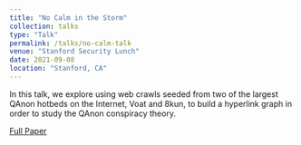 ```yaml
---
title: "No Calm in the Storm"
collection: talks
type: "Talk"
permalink: /talks/no-calm-talk
venue: "Stanford Security Lunch"
date: 2021-09-08
location: "Stanford, CA"
---
```

In this talk, we explore using web crawls seeded from two of the largest QAnon hotbeds on the Internet, Voat and 8kun, to build a hyperlink graph in order to study the QAnon conspiracy theory.

[Full Paper](http://hanshanley.github.io/files/No_Calm_In_the_Storm.pdf)


